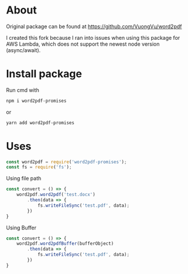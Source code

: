 # About

Original package can be found at https://github.com/VuongVu/word2pdf

I created this fork because I ran into issues when using this package for AWS Lambda, which does not support the newest node version (async/await).

# Install package

Run cmd with
```sh
npm i word2pdf-promises
```
 or
 ```sh
 yarn add word2pdf-promises
 ```

# Uses

```javascript
const word2pdf = require('word2pdf-promises');
const fs = require('fs');
```

Using file path

```javascript
const convert = () => {
	word2pdf.word2pdf('test.docx')
		.then(data => {
			fs.writeFileSync('test.pdf', data);
		})
}
```

Using Buffer

```javascript
const convert = () => {
	word2pdf.word2pdfBuffer(bufferObject)
		.then(data => {
			fs.writeFileSync('test.pdf', data);
		})
}
```
